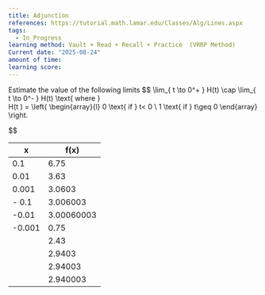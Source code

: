 ```yaml
---
title: Adjunction
references: https://tutorial.math.lamar.edu/Classes/Alg/Lines.aspx
tags:
  - In_Progress
learning method: Vault + Read + Recall + Practice  (VRRP Method)
Current date: "2025-08-24"
amount of time: 
learning score:
---
```

Estimate the value of the following limits 
$$
\lim_{ t \to 0^+ }    H(t)  \cap  \lim_{ t \to  0^- }  H(t)  \text{ where }   
H(t )  = \left\{ \begin{array}{l} 0 \text{  if } t< 0    \\
1  \text{ if } t\geq   0 
 \end{array}  \right. 

$$



| x      | f(x)       |
| ------ | ---------- |
| 0.1    | 6.75       |
| 0.01   | 3.63       |
| 0.001  | 3.0603     |
| - 0.1  | 3.006003   |
| -0.01  | 3.00060003 |
| -0.001 | 0.75       |
|        | 2.43       |
|        | 2.9403     |
|        | 2.94003    |
|        | 2.940003   |
